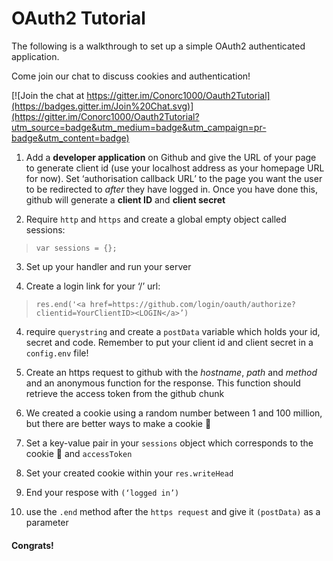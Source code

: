 # OAuth2 Tutorial

The following is a walkthrough to set up a simple OAuth2 authenticated application.

Come join our chat to discuss cookies and authentication!

[![Join the chat at https://gitter.im/Conorc1000/Oauth2Tutorial](https://badges.gitter.im/Join%20Chat.svg)](https://gitter.im/Conorc1000/Oauth2Tutorial?utm_source=badge&utm_medium=badge&utm_campaign=pr-badge&utm_content=badge)

1) Add a **developer application** on Github and give the URL of your page to generate client id (use your localhost address as your homepage URL for now). Set ‘authorisation callback URL’ to the page you want the user to be redirected to *after* they have logged in. Once you have done this, github will generate a **client ID** and **client secret**

2) Require ```http``` and ```https``` and create a global empty object called sessions:

> ```var sessions = {};```

3) Set up your handler and run your server

4) Create a login link for your ‘/’ url:

> ```res.end('<a href=https://github.com/login/oauth/authorize? clientid=YourClientID><LOGIN</a>’)```

4) require ```querystring``` and create a ```postData``` variable which holds your id, secret and code. Remember to put your client id and client secret in a ```config.env``` file!

5) Create an https request to github with the *hostname*, *path* and *method* and an anonymous function for the response. This function should retrieve the access token from the github chunk

6) We created a cookie using a random number between 1 and 100 million, but there are better ways to make a cookie :cookie:

7) Set a key-value pair in your ```sessions``` object which corresponds to the cookie :cookie: and ```accessToken```

8) Set your created cookie within your ```res.writeHead```

9) End your respose with ```(‘logged in’)```

10) use the  ```.end``` method after the ```https request``` and give it ```(postData)``` as a parameter

#### Congrats! 
